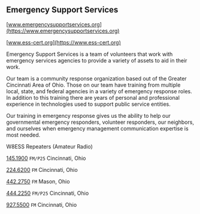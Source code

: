 ## Emergency Support Services

[www.emergencysupportservices.org](https://www.emergencysupportservices.org)

[www.ess-cert.org](https://www.ess-cert.org)

Emergency Support Services is a team of volunteers that work with emergency services agencies to provide a variety of assets to aid in their work.

Our team is a community response organization based out of the Greater Cincinnati Area of Ohio. Those on our team have training from multiple local, state, and federal agencies in a variety of emergency response roles. In addition to this training there are years of personal and professional experience in technologies used to support public service entities.

Our training in emergency response gives us the ability to help our governmental emergency responders, volunteer responders, our neighbors, and ourselves when emergency management communication expertise is most needed.

W8ESS Repeaters (Amateur Radio)

[145.1900](https://www.repeaterbook.com/repeaters/details.php?state_id=39&ID=20507) `FM/P25` Cincinnati, Ohio

[224.6200](https://www.repeaterbook.com/repeaters/details.php?state_id=39&ID=16) `FM` Cincinnati, Ohio

[442.2750](https://www.repeaterbook.com/repeaters/details.php?state_id=39&ID=18) `FM` Mason, Ohio

[444.2250](https://www.repeaterbook.com/repeaters/details.php?state_id=39&ID=17) `FM/P25` Cincinnati, Ohio

[927.5500](https://www.repeaterbook.com/repeaters/details.php?state_id=39&ID=3522) `FM` Cincinnati, Ohio

